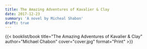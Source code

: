 ```yaml
---
title: The Amazing Adventures of Kavalier & Clay
date: 2017-12-23
summary: 'A novel by Micheal Shabon'
draft: true
---
```


{{< booklist/book
title="The Amazing Adventures of Kavalier & Clay"
author="Michael Chabon"
cover="cover.jpg"
format="Print" >}}
